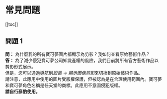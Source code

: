 # 常見問題
[[toc]]
## 問題 1
**問：** 為什麼我的所有寶可夢圖片都顯示為剪影？我如何查看原始藝術作品？\
**答：** 為了減少侵犯寶可夢公司知識產權的風險，我們目前將所有官方藝術作品以剪影形式展示。\
但是，您可以通過導航到*設置 -> 顯示圖像剪影*來切換到原始藝術作品。\
請注意，此應用中使用的圖片受版權保護，但被認為是在合理使用範圍內。寶可夢和寶可夢角色名稱是任天堂的商標。此應用不意圖侵犯版權。\
**請自行斟酌使用。**
